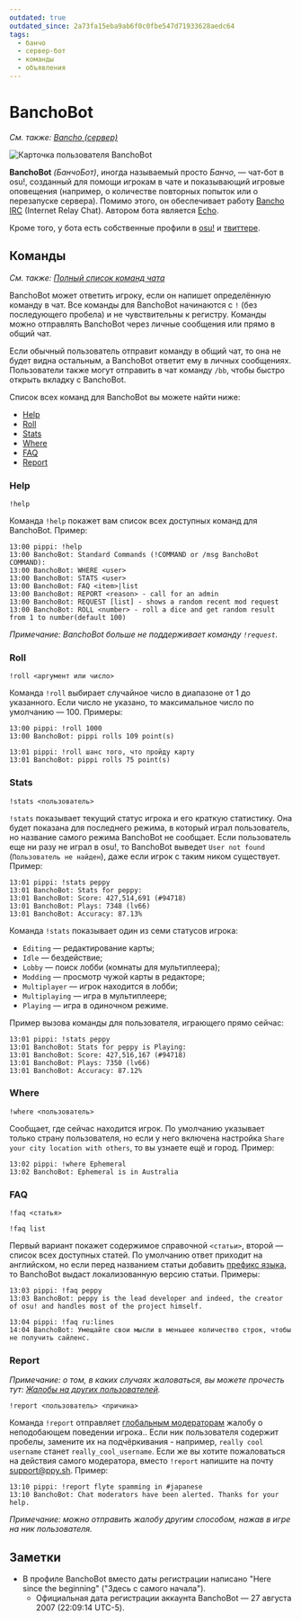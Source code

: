 ```yaml
---
outdated: true
outdated_since: 2a73fa15eba9ab6f0c0fbe547d71933628aedc64
tags:
  - банчо
  - сервер-бот
  - команды
  - объявления
---
```


# BanchoBot

*См. также: [Bancho (сервер)](/wiki/Bancho_(server))*

![Карточка пользователя BanchoBot](img/BanchoBot.jpg "Карточка пользователя BanchoBot")

**BanchoBot** *(БанчоБот)*, иногда называемый просто *Банчо*, — чат-бот в osu!, созданный для помощи игрокам в чате и показывающий игровые оповещения (например, о количестве повторных попыток или о перезапуске сервера). Помимо этого, он обеспечивает работу [Bancho IRC](/wiki/Internet_Relay_Chat) (Internet Relay Chat). Автором бота является [Echo](https://osu.ppy.sh/users/431).

Кроме того, у бота есть собственные профили в [osu!](https://osu.ppy.sh/users/3) и [твиттере](https://twitter.com/banchoboat).

## Команды

*См. также: [Полный список команд чата](/wiki/Chat_Console#список-команд)*

BanchoBot может ответить игроку, если он напишет определённую команду в чат. Все команды для BanchoBot начинаются с `!` (без последующего пробела) и не чувствительны к регистру. Команды можно отправлять BanchoBot через личные сообщения или прямо в общий чат.

Если обычный пользователь отправит команду в общий чат, то она не будет видна остальным, а BanchoBot ответит ему в личных сообщениях. Пользователи также могут отправить в чат команду `/bb`, чтобы быстро открыть вкладку с BanchoBot.

Список всех команд для BanchoBot вы можете найти ниже:

- [Help](#help)
- [Roll](#roll)
- [Stats](#stats)
- [Where](#where)
- [FAQ](#faq)
- [Report](#report)

### Help

```
!help
```

Команда `!help` покажет вам список всех доступных команд для BanchoBot. Пример:

```
13:00 pippi: !help
13:00 BanchoBot: Standard Commands (!COMMAND or /msg BanchoBot COMMAND):
13:00 BanchoBot: WHERE <user>
13:00 BanchoBot: STATS <user>
13:00 BanchoBot: FAQ <item>|list
13:00 BanchoBot: REPORT <reason> - call for an admin
13:00 BanchoBot: REQUEST [list] - shows a random recent mod request
13:00 BanchoBot: ROLL <number> - roll a dice and get random result from 1 to number(default 100)
```

*Примечание: BanchoBot больше не поддерживает команду `!request`.*

### Roll

```
!roll <аргумент или число>
```

Команда `!roll` выбирает случайное число в диапазоне от 1 до указанного. Если число не указано, то максимальное число по умолчанию — 100. Примеры:

```
13:00 pippi: !roll 1000
13:00 BanchoBot: pippi rolls 109 point(s)
```

```
13:01 pippi: !roll шанс того, что пройду карту
13:01 BanchoBot: pippi rolls 75 point(s)
```

### Stats

```
!stats <пользователь>
```

`!stats` показывает текущий статус игрока и его краткую статистику. Она будет показана для последнего режима, в который играл пользователь, но название самого режима BanchoBot не сообщает. Если пользователь еще ни разу не играл в osu!, то BanchoBot выведет `User not found` (`Пользователь не найден`), даже если игрок с таким ником существует. Пример:

```
13:01 pippi: !stats peppy
13:01 BanchoBot: Stats for peppy:
13:01 BanchoBot: Score: 427,514,691 (#94718)
13:01 BanchoBot: Plays: 7348 (lv66)
13:01 BanchoBot: Accuracy: 87.13%
```

Команда `!stats` показывает один из семи статусов игрока:

- `Editing` — редактирование карты;
- `Idle` — бездействие;
- `Lobby` — поиск лобби (комнаты для мультиплеера);
- `Modding` — просмотр чужой карты в редакторе;
- `Multiplayer` — игрок находится в лобби;
- `Multiplaying` — игра в мультиплеере;
- `Playing` — игра в одиночном режиме.

Пример вызова команды для пользователя, играющего прямо сейчас:

```
13:01 pippi: !stats peppy
13:01 BanchoBot: Stats for peppy is Playing:
13:01 BanchoBot: Score: 427,516,167 (#94718)
13:01 BanchoBot: Plays: 7350 (lv66)
13:01 BanchoBot: Accuracy: 87.12%
```

### Where

```
!where <пользователь>
```

Сообщает, где сейчас находится игрок. По умолчанию указывает только страну пользователя, но если у него включена настройка `Share your city location with others`, то вы узнаете ещё и город. Пример:

```
13:02 pippi: !where Ephemeral
13:02 BanchoBot: Ephemeral is in Australia
```

### FAQ

```
!faq <статья>
```

```
!faq list
```

Первый вариант покажет содержимое справочной `<статьи>`, второй — список всех доступных статей. По умолчанию ответ приходит на английском, но если перед названием статьи добавить [префикс языка](/wiki/Article_Styling_Criteria#локали), то BanchoBot выдаст локализованную версию статьи. Примеры:

```
13:03 pippi: !faq peppy
13:03 BanchoBot: peppy is the lead developer and indeed, the creator of osu! and handles most of the project himself.
```

```
13:04 pippi: !faq ru:lines
14:04 BanchoBot: Умещайте свои мысли в меньшее количество строк, чтобы не получить сайленс.
```

### Report

*Примечание: о том, в каких случаях жаловаться, вы можете прочесть тут: [Жалобы на других пользователей](/wiki/Reporting_Bad_Behaviour).*

```
!report <пользователь> <причина>
```

Команда `!report` отправляет [глобальным модераторам](/wiki/People/The_Team/Global_Moderation_Team) жалобу о неподобающем поведении игрока.. Если ник пользователя содержит пробелы, замените их на подчёркивания - например, `really cool username` станет `really_cool_username`. Если же вы хотите пожаловаться на действия самого модератора, вместо `!report` напишите на почту [support@ppy.sh](mailto:support@ppy.sh). Пример:

```
13:10 pippi: !report flyte spamming in #japanese
13:10 BanchoBot: Chat moderators have been alerted. Thanks for your help.
```

*Примечание: можно отправить жалобу другим способом, нажав в игре на ник пользователя.*

## Заметки

- В профиле BanchoBot вместо даты регистрации написано "Here since the beginning" ("Здесь с самого начала").
  - Официальная дата регистрации аккаунта BanchoBot — 27 августа 2007 (22:09:14 UTC-5).
